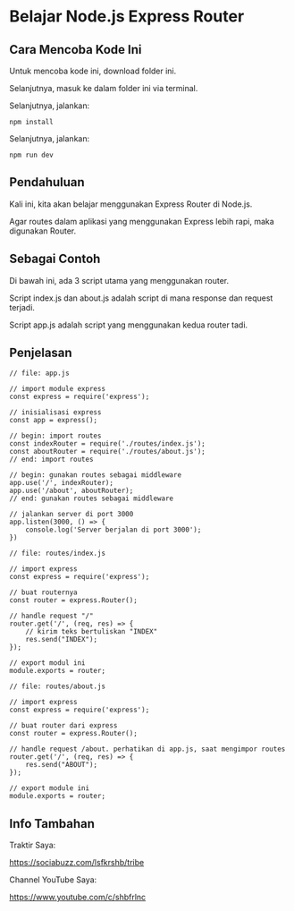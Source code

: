 # Belajar Node.js Express Router
## Cara Mencoba Kode Ini

Untuk mencoba kode ini, download folder ini.

Selanjutnya, masuk ke dalam folder ini via terminal.

Selanjutnya, jalankan:

```
npm install
```

Selanjutnya, jalankan:

```
npm run dev
```

## Pendahuluan

Kali ini, kita akan belajar menggunakan Express Router di Node.js.

Agar routes dalam aplikasi yang menggunakan Express lebih rapi, maka digunakan Router.

## Sebagai Contoh

Di bawah ini, ada 3 script utama yang menggunakan router.

Script index.js dan about.js adalah script di mana response dan request terjadi.

Script app.js adalah script yang menggunakan kedua router tadi.

## Penjelasan

```
// file: app.js

// import module express
const express = require('express');

// inisialisasi express
const app = express();

// begin: import routes
const indexRouter = require('./routes/index.js');
const aboutRouter = require('./routes/about.js');
// end: import routes

// begin: gunakan routes sebagai middleware
app.use('/', indexRouter);
app.use('/about', aboutRouter);
// end: gunakan routes sebagai middleware

// jalankan server di port 3000
app.listen(3000, () => {
    console.log('Server berjalan di port 3000');
})
```

```
// file: routes/index.js

// import express
const express = require('express');

// buat routernya
const router = express.Router();

// handle request "/"
router.get('/', (req, res) => {
	// kirim teks bertuliskan "INDEX"
    res.send("INDEX");
});

// export modul ini
module.exports = router;
```

```
// file: routes/about.js

// import express
const express = require('express');

// buat router dari express
const router = express.Router();

// handle request /about. perhatikan di app.js, saat mengimpor routes
router.get('/', (req, res) => {
    res.send("ABOUT");
});

// export module ini
module.exports = router;
```

## Info Tambahan

Traktir Saya:

https://sociabuzz.com/lsfkrshb/tribe

Channel YouTube Saya:

https://www.youtube.com/c/shbfrlnc